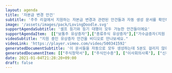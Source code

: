 ```yaml
---
layout: agenda
title: '자본금 변경 안건'
subtitle: '주주 리걸에서 지원하는 자본금 변경과 관련된 안건들과 자동 생성 문서를 확인해보세요'
image: '/assets/images/pack/LovingDoodle.svg'
supportAgendaSubtitle: '셀프 등기와 등기 대행이 모두 가능한 안건들이에요'
supportAgendaItem:  [["보통주 유상증자"],["종류주식 유상증자"],["가수금증자(지원 예정)"],["무상증자(지원 예정)"], ["액면분할(지원 예정)"]]
videoSubtitle: "지원 중인 유상증자 안건을 비디오로 만나보세요."
videoLink: 'https://player.vimeo.com/video/500341592'
generatedDocumentSubtitle: '이 문서들을 자동으로 모두 생성하는데 5분도 걸리지 않아요.'
generatedDocumentItem: [["주식청약서"], ["주식인수증"], ["이사회의사록"], ["신주배정 기간단축/생략동의서"], ["신,구 주주명부"], ["대표이사 확인서"], ["공증용 주주명부"],["신주배정서"], ["공증촉탁인 진술서"], ["대리인 위임장"], ["변경등기신청서"] ]
date: 2021-01-04T21:28:20+09:00
draft: false
---
```



